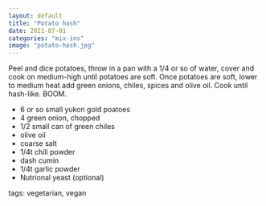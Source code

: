 ```yaml
---
layout: default
title: "Potato hash"
date: 2021-07-01
categories: "mix-ins"
image: "potato-hash.jpg"
---
```


Peel and dice potatoes, throw in a pan with a 1/4 or so of water, cover and cook on medium-high until potatoes are soft.
Once potatoes are soft, lower to medium heat add green onions, chiles, spices and olive oil. Cook until hash-like. BOOM.

* 6 or so small yukon gold poatoes
* 4 green onion, chopped
* 1/2 small can of green chiles
* olive oil
* coarse salt
* 1/4t chili powder
* dash cumin
* 1/4t garlic powder
* Nutrional yeast (optional)

tags: vegetarian, vegan
